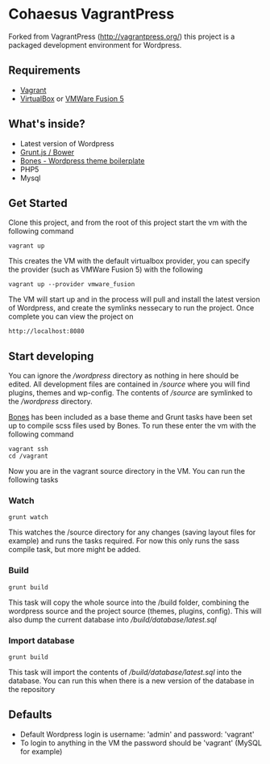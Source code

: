 # Cohaesus VagrantPress
Forked from VagrantPress (http://vagrantpress.org/) this project is a packaged development environment for Wordpress. 

## Requirements
* [Vagrant](http://www.vagrantup.com/)
* [VirtualBox](https://www.virtualbox.org/) or [VMWare Fusion 5](http://www.vmware.com/products/fusion/overview.html)

## What's inside?
* Latest version of Wordpress
* [Grunt.js / Bower](http://gruntjs.com/)
* [Bones - Wordpress theme boilerplate](http://themble.com/bones/)
* PHP5
* Mysql 

## Get Started
Clone this project, and from the root of this project start the vm with the following command
	
	vagrant up

This creates the VM with the default virtualbox provider, you can specify the provider (such as VMWare Fusion 5) with the following
	
	vagrant up --provider vmware_fusion

The VM will start up and in the process will pull and install the latest version of Wordpress, 
and create the symlinks nessecary to run the project. Once complete you can view the 
project on 

	http://localhost:8080

## Start developing

You can ignore the */wordpress* directory as nothing in here should be edited. All
development files are contained in */source* where you will find plugins, themes and wp-config.
The contents of */source* are symlinked to the */wordpress* directory.

[Bones](http://themble.com/bones/) has been included as a base theme and Grunt tasks have been set up to compile scss files used
by Bones. To run these enter the vm with the following command

	vagrant ssh
	cd /vagrant

Now you are in the vagrant source directory in the VM. You can run the following tasks

### Watch
	grunt watch
This watches the /source directory for any changes (saving layout files for example) and runs the tasks required. 
For now this only runs the sass compile task, but more might be added.

### Build
	grunt build
This task will copy the whole source into the /build folder, combining the wordpress source and the project source
 (themes, plugins, config). This will also dump the current database into */build/database/latest.sql*

### Import database
	grunt build
This task will import the contents of */build/database/latest.sql* into the database. You can run this when there is a new
version of the database in the repository

## Defaults
* Default Wordpress login is username: 'admin' and password: 'vagrant'
* To login to anything in the VM the password should be 'vagrant' (MySQL for example)